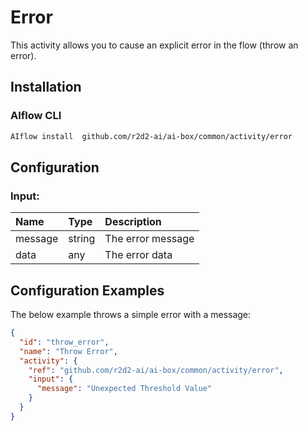  <!-- 
title: Error
weight: 4610
-->

# Error
This activity allows you to cause an explicit error in the flow (throw an error).


## Installation

### AIflow CLI
```bash
AIflow install  github.com/r2d2-ai/ai-box/common/activity/error
```

## Configuration

### Input:
| Name     | Type   | Description
|:---      | :---   | :---    
| message  | string | The error message         
| data     | any    | The error data

## Configuration Examples
The below example throws a simple error with a message:

```json
{
  "id": "throw_error",
  "name": "Throw Error",
  "activity": {
    "ref": "github.com/r2d2-ai/ai-box/common/activity/error",
    "input": {
      "message": "Unexpected Threshold Value"
    }
  }
}
```